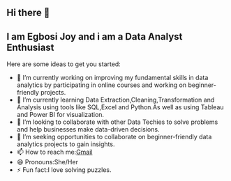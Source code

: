 ## Hi there 👋

## I am Egbosi Joy and i am a Data Analyst Enthusiast

Here are some ideas to get you started:

- 🔭 I’m currently working on improving my fundamental skills in data analytics by participating in online courses and working on beginner-friendly projects.
- 🌱 I’m currently learning Data Extraction,Cleaning,Transformation and Analysis using tools like SQL,Excel and Python.As well as using Tableau and Power BI for visualization.
- 👯 I’m looking to collaborate with other Data Techies to solve problems and help businesses make data-driven decisions.
- 🤔 I’m seeking opportunities to collaborate on beginner-friendly data analytics projects to gain insights.
- 📫 How to reach me:[Gmail](egbosijoy@gmail.com)
- 😄 Pronouns:She/Her
- ⚡ Fun fact:I love solving puzzles.

